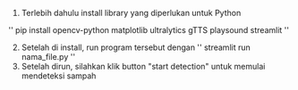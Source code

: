 1. Terlebih dahulu install library yang diperlukan untuk Python

  '' pip install opencv-python matplotlib ultralytics gTTS playsound streamlit ''

2. Setelah di install, run program tersebut dengan '' streamlit run nama_file.py ''
3. Setelah dirun, silahkan klik button "start detection" untuk memulai mendeteksi sampah
